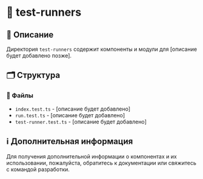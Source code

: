 # 📁 test-runners

## 📝 Описание
Директория `test-runners` содержит компоненты и модули для [описание будет добавлено позже].

## 🗂️ Структура

### 📄 Файлы

- `index.test.ts` - [описание будет добавлено]
- `run.test.ts` - [описание будет добавлено]
- `test-runner.test.ts` - [описание будет добавлено]

## ℹ️ Дополнительная информация

Для получения дополнительной информации о компонентах и их использовании, пожалуйста, обратитесь к документации или свяжитесь с командой разработки.
